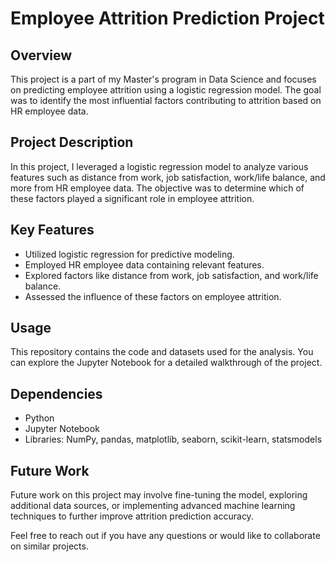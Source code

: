 # Employee Attrition Prediction Project

## Overview
This project is a part of my Master's program in Data Science and focuses on predicting employee attrition using a logistic regression model. The goal was to identify the most influential factors contributing to attrition based on HR employee data.

## Project Description
In this project, I leveraged a logistic regression model to analyze various features such as distance from work, job satisfaction, work/life balance, and more from HR employee data. The objective was to determine which of these factors played a significant role in employee attrition.

## Key Features
- Utilized logistic regression for predictive modeling.
- Employed HR employee data containing relevant features.
- Explored factors like distance from work, job satisfaction, and work/life balance.
- Assessed the influence of these factors on employee attrition.

## Usage
This repository contains the code and datasets used for the analysis. You can explore the Jupyter Notebook for a detailed walkthrough of the project.

## Dependencies
- Python
- Jupyter Notebook
- Libraries: NumPy, pandas, matplotlib, seaborn, scikit-learn, statsmodels

## Future Work
Future work on this project may involve fine-tuning the model, exploring additional data sources, or implementing advanced machine learning techniques to further improve attrition prediction accuracy.

Feel free to reach out if you have any questions or would like to collaborate on similar projects.
